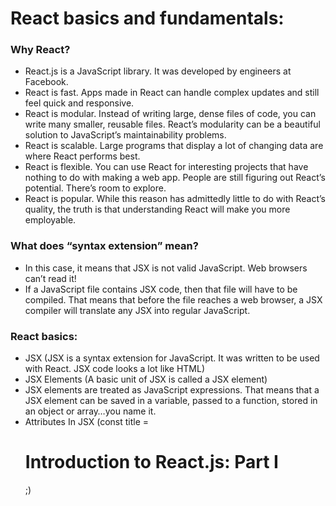 # React basics and fundamentals:

### Why React?
- React.js is a JavaScript library. It was developed by engineers at Facebook.
- React is fast. Apps made in React can handle complex updates and still feel quick and responsive.
- React is modular. Instead of writing large, dense files of code, you can write many smaller, reusable files. React’s modularity can be a beautiful solution to JavaScript’s maintainability problems.
- React is scalable. Large programs that display a lot of changing data are where React performs best.
- React is flexible. You can use React for interesting projects that have nothing to do with making a web app. People are still figuring out React’s potential. There’s room to explore.
- React is popular. While this reason has admittedly little to do with React’s quality, the truth is that understanding React will make you more employable.

### What does “syntax extension” mean?
- In this case, it means that JSX is not valid JavaScript. Web browsers can’t read it!
- If a JavaScript file contains JSX code, then that file will have to be compiled. That means that before the file reaches a web browser, a JSX compiler will translate any JSX into regular JavaScript. 

### React basics:
- JSX (JSX is a syntax extension for JavaScript. It was written to be used with React. JSX code looks a lot like HTML)
- JSX Elements (A basic unit of JSX is called a JSX element)
- JSX elements are treated as JavaScript expressions. That means that a JSX element can be saved in a variable, passed to a function, stored in an object or array…you name it.
- Attributes In JSX (const title = <h1 id='title'>Introduction to React.js: Part I</h1>;)
